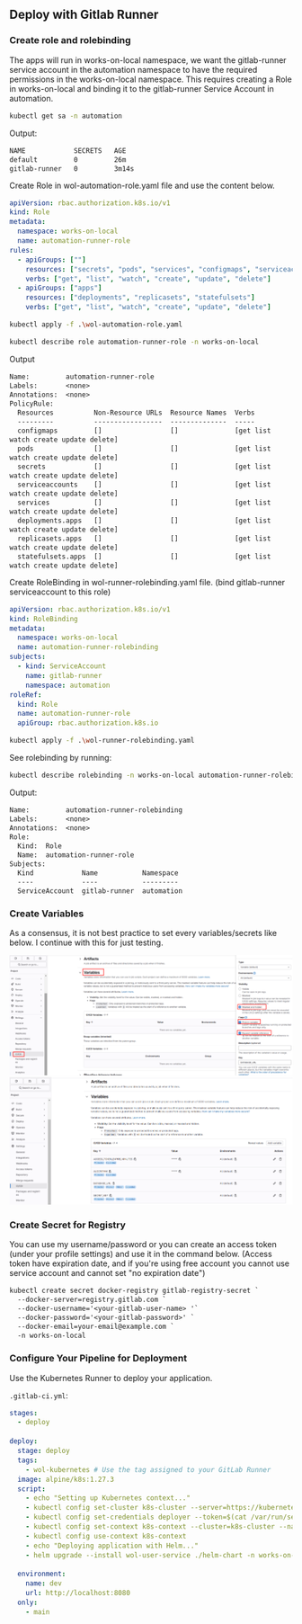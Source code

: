 ## Deploy with Gitlab Runner

### Create role and rolebinding

The apps will run in works-on-local namespace, we want the gitlab-runner service account in the automation namespace to have the required permissions in the works-on-local namespace. This requires creating a Role in works-on-local and binding it to the gitlab-runner Service Account in automation.

```bash
kubectl get sa -n automation
```
Output:
```
NAME            SECRETS   AGE
default         0         26m
gitlab-runner   0         3m14s
```

Create Role in wol-automation-role.yaml file and use the content below.

```yaml
apiVersion: rbac.authorization.k8s.io/v1
kind: Role
metadata:
  namespace: works-on-local
  name: automation-runner-role
rules:
  - apiGroups: [""]
    resources: ["secrets", "pods", "services", "configmaps", "serviceaccounts"]
    verbs: ["get", "list", "watch", "create", "update", "delete"]
  - apiGroups: ["apps"]
    resources: ["deployments", "replicasets", "statefulsets"]
    verbs: ["get", "list", "watch", "create", "update", "delete"]
```

```bash
kubectl apply -f .\wol-automation-role.yaml
```

```bash
kubectl describe role automation-runner-role -n works-on-local
```

Output
```
Name:         automation-runner-role
Labels:       <none>
Annotations:  <none>
PolicyRule:
  Resources          Non-Resource URLs  Resource Names  Verbs
  ---------          -----------------  --------------  -----
  configmaps         []                 []              [get list watch create update delete]
  pods               []                 []              [get list watch create update delete]
  secrets            []                 []              [get list watch create update delete]
  serviceaccounts    []                 []              [get list watch create update delete]
  services           []                 []              [get list watch create update delete]
  deployments.apps   []                 []              [get list watch create update delete]
  replicasets.apps   []                 []              [get list watch create update delete]
  statefulsets.apps  []                 []              [get list watch create update delete]
```

Create RoleBinding in wol-runner-rolebinding.yaml file. (bind gitlab-runner serviceaccount to this role)

```yaml
apiVersion: rbac.authorization.k8s.io/v1
kind: RoleBinding
metadata:
  namespace: works-on-local
  name: automation-runner-rolebinding
subjects:
  - kind: ServiceAccount
    name: gitlab-runner
    namespace: automation
roleRef:
  kind: Role
  name: automation-runner-role
  apiGroup: rbac.authorization.k8s.io
```

```bash
kubectl apply -f .\wol-runner-rolebinding.yaml
```

See rolebinding by running:
```bash
kubectl describe rolebinding -n works-on-local automation-runner-rolebinding
```
Output:

```
Name:         automation-runner-rolebinding
Labels:       <none>
Annotations:  <none>
Role:
  Kind:  Role
  Name:  automation-runner-role
Subjects:
  Kind            Name           Namespace
  ----            ----           ---------
  ServiceAccount  gitlab-runner  automation
```

### Create Variables

As a consensus, it is not best practice to set every variables/secrets like below.  I continue with this for just testing.

![alt text](../images/gitlab_var_1.png)
![alt text](../images/gitlab_var_2.png)


### Create Secret for Registry

You can use my username/password or you can create an access token (under your profile settings) and use it in the command below.
(Access token have expiration date, and if you're using free account you cannot use service account and cannot set "no expiration date")

```shell
kubectl create secret docker-registry gitlab-registry-secret `
  --docker-server=registry.gitlab.com `
  --docker-username='<your-gitlab-user-name> '`
  --docker-password='<your-gitlab-password>' `
  --docker-email=your-email@example.com `
  -n works-on-local
```

### Configure Your Pipeline for Deployment

Use the Kubernetes Runner to deploy your application.

`.gitlab-ci.yml`:

```yaml
stages:
  - deploy

deploy:
  stage: deploy
  tags:
    - wol-kubernetes # Use the tag assigned to your GitLab Runner
  image: alpine/k8s:1.27.3
  script:
    - echo "Setting up Kubernetes context..."
    - kubectl config set-cluster k8s-cluster --server=https://kubernetes.default.svc --insecure-skip-tls-verify=true
    - kubectl config set-credentials deployer --token=$(cat /var/run/secrets/kubernetes.io/serviceaccount/token)
    - kubectl config set-context k8s-context --cluster=k8s-cluster --namespace=works-on-local --user=deployer
    - kubectl config use-context k8s-context
    - echo "Deploying application with Helm..."
    - helm upgrade --install wol-user-service ./helm-chart -n works-on-local --set secrets.DATABASE_URL=$DATABASE_URL --set secrets.SECRET_KEY=$SECRET_KEY --set secrets.ALGORITHM=$ALGORITHM --set secrets.ACCESS_TOKEN_EXPIRE_MINUTES=$ACCESS_TOKEN_EXPIRE_MINUTES --set image.tag=4c287a81a2c5bd6c4df3b8b652c037d4060f6fa6 --set image.repository=registry.gitlab.com/worksonlocal/engineering/wol-user-service --set-json imagePullSecrets='[{"name":"gitlab-registry-secret"}]'

  environment:
    name: dev
    url: http://localhost:8080
  only:
    - main
```

